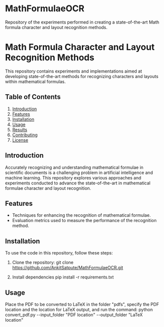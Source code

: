 # MathFormulaeOCR
Repository of the experiments performed in creating a state-of-the-art Math formula character and layout recognition methods.

# Math Formula Character and Layout Recognition Methods

This repository contains experiments and implementations aimed at developing state-of-the-art methods for recognizing characters and layouts within mathematical formulas.

## Table of Contents

1. [Introduction](#introduction)
2. [Features](#features)
3. [Installation](#installation)
4. [Usage](#usage)
5. [Results](#results)
6. [Contributing](#contributing)
7. [License](#license)

## Introduction

Accurately recognizing and understanding mathematical formulae in scientific documents is a challenging problem in artificial intelligence and machine learning. This repository explores various approaches and experiments conducted to advance the state-of-the-art in mathematical formulae character and layout recognition.

## Features

- Techniques for enhancing the recognition of mathematical formulae.
- Evaluation metrics used to measure the performance of the recognition method.

## Installation

To use the code in this repository, follow these steps:

1. Clone the repository:
    git clone https://github.com/AnkitSatpute/MathFormulaeOCR.git
   
2. Install dependencies
   pip install -r requirements.txt

## Usage
Place the PDF to be converted to LaTeX in the folder "pdfs", specify the PDF location and the location for LaTeX output, and run the command: 
        python convert_pdf.py --input_folder "PDF location" --output_folder "LaTeX location"



